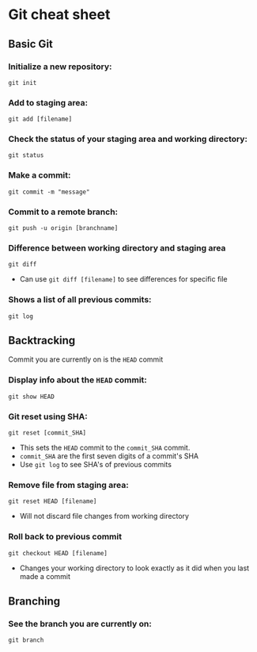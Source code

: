 # Git cheat sheet

## Basic Git
### Initialize a new repository:
    git init

### Add to staging area:
    git add [filename]

### Check the status of your staging area and working directory:
    git status

### Make a commit:
    git commit -m "message"

### Commit to a remote branch:
    git push -u origin [branchname]

### Difference between working directory and staging area
    git diff

* Can use `git diff [filename]` to see differences for specific file


### Shows a list of all previous commits:
    git log

## Backtracking
Commit you are currently on is the `HEAD` commit
### Display info about the `HEAD` commit:
    git show HEAD

### Git reset using SHA:
    git reset [commit_SHA]
* This sets the `HEAD` commit to the `commit_SHA` commit. 
* `commit_SHA` are the first seven digits of a commit's SHA
* Use `git log` to see SHA's of previous commits

### Remove file from staging area:
    git reset HEAD [filename]
* Will not discard file changes from working directory

### Roll back to previous commit
    git checkout HEAD [filename]
* Changes your working directory to look exactly as it did when you last made a commit

## Branching
### See the branch you are currently on:
    git branch




